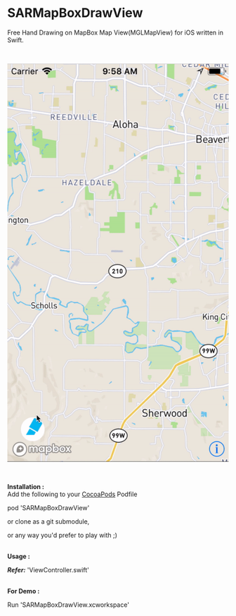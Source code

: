 # SARMapBoxDrawView


Free Hand Drawing on MapBox Map View(MGLMapView) for iOS written in Swift.


<br>

![SARMapBoxDrawView](https://raw.githubusercontent.com/saru2020/SARMapBoxDrawView/master/SARMapBoxDrawView.gif)

<br>


<b>Installation :</b><br/>
Add the following to your <a href="http://cocoapods.org/">CocoaPods</a> Podfile

pod 'SARMapBoxDrawView'

or clone as a git submodule,

or any way you'd prefer to play with ;)

<br>
<b>Usage :</b>

<b><i>Refer:</b></i> 'ViewController.swift'

<br>
<b>For Demo :</b>

Run 'SARMapBoxDrawView.xcworkspace'
